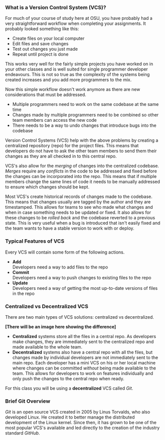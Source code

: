 ### What is a Version Control System (VCS)?
For much of your course of study here at OSU, you have probably had a very straightforward workflow when completing your assignments. It probably looked something like this:

* Create files on your local computer
* Edit files and save changes
* Test out changes you just made
* Repeat until project is done

This works very well for the fairly simple projects you have worked on in your other classes and is well suited for single programmer developer endeavours. This is not so true as the complexity of the systems being created increases and you add more programmers to the mix.

Now this simple workflow doesn't work anymore as there are new considerations that must be addressed.

* Multiple programmers need to work on the same codebase at the same time
* Changes made by multiple programmers need to be combined so other team members can access the new code
* There needs to be a way to undo changes that introduce bugs into the codebase

Version Control Systems (VCS) help with the above problems by creating a centralized repository (repo) for the project files. This means that developers do not have to ask the other team members to send them their changes as they are all checked in to this central repo.

VCS's also allow for the _merging_ of changes into the centralized codebase. _Merges_ require any _conflicts_ in the code to be addressed and fixed before the changes can be incorporated into the repo. This means that if multiple members change the same lines of code it needs to be manually addressed to ensure which changes should be kept.

Most VCS's create historical records of changes made to the codebase. This means that changes usually are tagged by the author and they are timestamped. This allows for teams to see who made what changes and when in case something needs to be updated or fixed. It also allows for these changes to be _rolled back_ and the codebase reverted to a previous state. This is very useful when a bug is introduced that isn't easily fixed and the team wants to have a stable version to work with or deploy.


### Typical Features of VCS

Every VCS will contain some form of the following actions.

* __Add__  
  Developers need a way to add files to the repo
* __Commit__  
  Developers need a way to push changes to existing files to the repo
* __Update__  
  Developers need a way of getting the most up-to-date versions of files in the repo

### Centralized vs Decentralized VCS

There are two main types of VCS solutions: centralized vs decentralized.

**[There will be an image here showing the difference]**

* __Centralized__ systems store all the files in a central repo. As developers make changes, they are immediately sent to the centralized repo and made available to the whole team.
* __Decentralized__ systems also have a central repo with all the files, but changes made by individual developers are not immediately sent to the main repo. Each developer has a mini VCS on his or her local machine where changes can be committed _without_ being made available to the team. This allows for developers to work on features individually and only push the changes to the central repo when ready.

For this class you will be using a __decentralized__ VCS called _Git_.

### Brief Git Overview

_Git_ is an open source VCS created in 2005 by Linus Torvalds, who also developed Linux. He created it to better manage the distributed development of the Linux kernel. Since then, it has grown to be one of the most popular VCS's available and led directly to the creation of the industry standard _GitHub_.




